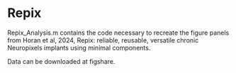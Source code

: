 # Repix
Repix_Analysis.m contains the code necessary to recreate the figure panels from 
Horan et al, 2024, Repix: reliable, reusable, versatile chronic Neuropixels implants using minimal components.

Data can be downloaded at figshare.

